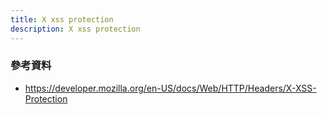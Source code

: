 ```yaml
---
title: X xss protection
description: X xss protection
---
```


<!-- todo-yusheng 已被棄用，好像沒啥好講 -->

### 參考資料

- https://developer.mozilla.org/en-US/docs/Web/HTTP/Headers/X-XSS-Protection
